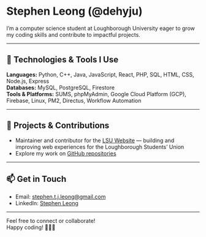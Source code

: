 # Stephen Leong (@dehyju)

I’m a computer science student at Loughborough University eager to grow my coding skills and contribute to impactful projects.

---

## 🔭 Technologies & Tools I Use

**Languages:** Python, C++, Java, JavaScript, React, PHP, SQL, HTML, CSS, Node.js, Express  
**Databases:** MySQL, PostgreSQL, Firestore  
**Tools & Platforms:** SUMS, phpMyAdmin, Google Cloud Platform (GCP), Firebase, Linux, PM2, Directus, Workflow Automation  

---

## 🚀 Projects & Contributions

- Maintainer and contributor for the [LSU Website](https://lsu.co.uk) — building and improving web experiences for the Loughborough Students’ Union  
- Explore my work on [GitHub repositories](https://github.com/dehyju?tab=repositories)

---

## 📫 Get in Touch

- Email: [stephen.t.j.leong@gmail.com](mailto:stephen.t.j.leong@gmail.com)  
- LinkedIn: [Stephen Leong](https://www.linkedin.com/in/stephen-t-j-leong/)

---

Feel free to connect or collaborate!  
Happy coding! 👨‍💻✨


<!---
dehyju/dehyju is a ✨ special ✨ repository because its `README.md` (this file) appears on your GitHub profile.
You can click the Preview link to take a look at your changes.
- 💞️ I’m looking to collaborate on ...
--->
